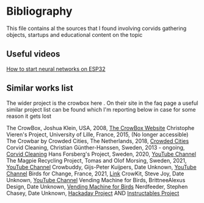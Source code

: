 # Bibliography 
This file contains al the sources that I found involving corvids gathering objects, startups and educational content on the topic

## Useful videos 
[How to start neural networks on ESP32](https://www.youtube.com/watch?v=w_sCTPDuutQ)


## Similar works list
The wider project is the crowbox <a src="https://thecrowbox.com/wiki/doku.php?id=start"> here </a>.
On their site in the <a src="https://thecrowbox.com/wiki/doku.php?id=kit:faq">faq page</a> a useful similar project list can be found which I'm reporting below in case for some reason it gets lost 

The CrowBox, Joshua Klein, USA, 2008, [The CrowBox Website](http://www.thecrowbox.com/)
Christophe Vieren's Project, University of Lille, France, 2015, (No longer accessible)
The Crowbar by Crowded Cities, The Netherlands, 2018, [Crowded Cities](http://www.crowdedcities.com/)
Corvid Cleaning, Christian Günther-Hanssen, Sweden, 2013 - ongoing, [Corvid Cleaning](http://corvidcleaning.com/)
Hans Forsberg's Project, Sweden, 2020, [YouTube Channel](https://www.youtube.com/channel/UCtkv3wuEP-Veur4iYJWkBgA)
The Magpie Recycling Project, Tomas and Olof Morsing, Sweden, 2021, [YouTube Channel](https://www.youtube.com/channel/UCtkv3wuEP-Veur4iYJWkBgA)
Crowbuddy, Gijs-Peter Kuijpers, Date Unknown, [YouTube Channel](https://www.youtube.com/@CrowbuddyNL/featured)
Birds for Change, France, 2021, [Link](https://www.birdsforchange.fr/)
CrowKit, Steve Joy, Date Unknown, [YouTube Channel](https://www.youtube.com/@4STEVEJOY34/videos)
Vending Machine for Birds, BrittneeAlexus Design, Date Unknown, [Vending Machine for Birds](http://brittneealexus.com/shop/ols/products/crow-box-kit)
Nerdfeeder, Stephen Chasey, Date Unknown, [Hackaday Project](https://hackaday.io/project/184754-vending-machine-for-birds) AND [Instructables Project](https://www.instructables.com/Nerdfeeder/)
